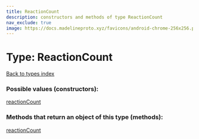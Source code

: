 ```yaml
---
title: ReactionCount
description: constructors and methods of type ReactionCount
nav_exclude: true
image: https://docs.madelineproto.xyz/favicons/android-chrome-256x256.png
---
```

# Type: ReactionCount
[Back to types index](index.md)



### Possible values (constructors):

[reactionCount](/API_docs/constructors/reactionCount.md)  



### Methods that return an object of this type (methods):



[reactionCount](/API_docs/constructors/reactionCount.md)  

